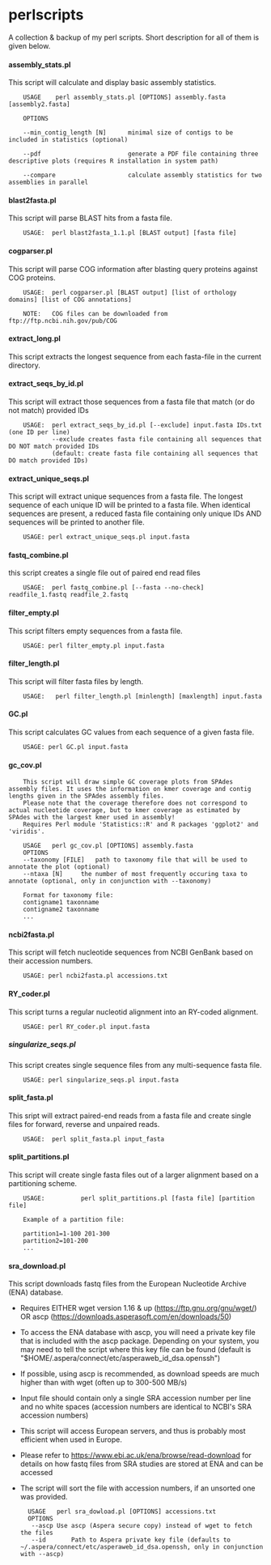 # perlscripts

A collection & backup of my perl scripts. Short description for all of them is given below.


#### assembly_stats.pl 

This script will calculate and display basic assembly statistics.

        USAGE    perl assembly_stats.pl [OPTIONS] assembly.fasta [assembly2.fasta]

        OPTIONS

        --min_contig_length [N]      minimal size of contigs to be included in statistics (optional)

        --pdf                        generate a PDF file containing three descriptive plots (requires R installation in system path)

        --compare                    calculate assembly statistics for two assemblies in parallel


#### blast2fasta.pl

This script will parse BLAST hits from a fasta file.

        USAGE:	perl blast2fasta_1.1.pl [BLAST output] [fasta file]


#### cogparser.pl

This script will parse COG information after blasting query proteins against COG proteins.

        USAGE:	perl cogparser.pl [BLAST output] [list of orthology domains] [list of COG annotations]

        NOTE:	COG files can be downloaded from ftp://ftp.ncbi.nih.gov/pub/COG


#### extract_long.pl

This script extracts the longest sequence from each fasta-file in the current directory.


#### extract_seqs_by_id.pl                                              
This script will extract those sequences from a fasta file that match (or do not match) provided IDs

        USAGE:  perl extract_seqs_by_id.pl [--exclude] input.fasta IDs.txt (one ID per line)
                --exclude creates fasta file containing all sequences that DO NOT match provided IDs
                (default: create fasta file containing all sequences that DO match provided IDs)


#### extract_unique_seqs.pl

This script will extract unique sequences from a fasta file. The longest sequence of each unique ID will be printed to a fasta file.
When identical sequences are present, a reduced fasta file containing only unique IDs AND sequences will be printed to another file.

        USAGE: perl extract_unique_seqs.pl input.fasta


#### fastq_combine.pl                                                     
this script creates a single file out of paired end read files

        USAGE:  perl fastq_combine.pl [--fasta --no-check] readfile_1.fastq readfile_2.fastq


#### filter_empty.pl

This script filters empty sequences from a fasta file.

        USAGE: perl filter_empty.pl input.fasta


#### filter_length.pl                                                    
This script will filter fasta files by length.

        USAGE:   perl filter_length.pl [minlength] [maxlength] input.fasta


#### GC.pl

This script calculates GC values from each sequence of a given fasta file.

        USAGE: perl GC.pl input.fasta


#### gc_cov.pl
        This script will draw simple GC coverage plots from SPAdes assembly files. It uses the information on kmer coverage and contig lengths given in the SPAdes assembly files.
        Please note that the coverage therefore does not correspond to actual nucleotide coverage, but to kmer coverage as estimated by SPAdes with the largest kmer used in assembly!
        Requires Perl module 'Statistics::R' and R packages 'ggplot2' and 'viridis'.

        USAGE	perl gc_cov.pl [OPTIONS] assembly.fasta
        OPTIONS
        --taxonomy [FILE]	path to taxonomy file that will be used to annotate the plot (optional)
        --ntaxa [N]		the number of most frequently occuring taxa to annotate (optional, only in conjunction with --taxonomy)

        Format for taxonomy file:
        contigname1	taxonname
        contigname2	taxonname
        ...



#### ncbi2fasta.pl

This script will fetch nucleotide sequences from NCBI GenBank based on their accession numbers.

        USAGE: perl ncbi2fasta.pl accessions.txt


#### RY_coder.pl                                                           
This script turns a regular nucleotid alignment into an RY-coded alignment.

        USAGE: perl RY_coder.pl input.fasta


##### singularize_seqs.pl                                                 
This script creates single sequence files from any multi-sequence fasta file.

        USAGE: perl singularize_seqs.pl input.fasta


#### split_fasta.pl

This sript will extract paired-end reads from a fasta file and create single files for forward, reverse and unpaired reads.

        USAGE:  perl split_fasta.pl input_fasta


#### split_partitions.pl

This script will create single fasta files out of a larger alignment based on a partitioning scheme.

        USAGE:          perl split_partitions.pl [fasta file] [partition file]

        Example of a partition file:

        partition1=1-100 201-300
        partition2=101-200
        ...


#### sra_download.pl

This script downloads fastq files from the European Nucleotide Archive (ENA) database.	

* Requires EITHER wget version 1.16 & up (https://ftp.gnu.org/gnu/wget/) OR ascp (https://downloads.asperasoft.com/en/downloads/50)

* To access the ENA database with ascp, you will need a private key file that is included with the ascp package. Depending on your system, you may need to tell the script where this key file can be found (default is "$HOME/.aspera/connect/etc/asperaweb_id_dsa.openssh") 

* If possible, using ascp is recommended, as download speeds are much higher than with wget (often up to 300-500 MB/s) 
	
* Input file should contain only a single SRA accession number per line and no white spaces (accession numbers are identical to NCBI's SRA accession numbers)
	
* This script will access European servers, and thus is probably most efficient when used in Europe.

* Please refer to https://www.ebi.ac.uk/ena/browse/read-download for details on how fastq files from SRA studies are stored at ENA and can be accessed

* The script will sort the file with accession numbers, if an unsorted one was provided.

        USAGE	perl sra_dowload.pl [OPTIONS] accessions.txt
        OPTIONS
         --ascp	Use ascp (Aspera secure copy) instead of wget to fetch the files
         --id    	Path to Aspera private key file (defaults to ~/.aspera/connect/etc/asperaweb_id_dsa.openssh, only in conjunction with --ascp)



